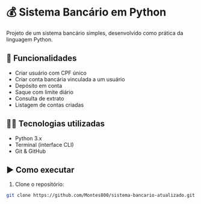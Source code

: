 # 💰 Sistema Bancário em Python

Projeto de um sistema bancário simples, desenvolvido como prática da linguagem Python.

## 🚀 Funcionalidades

- Criar usuário com CPF único
- Criar conta bancária vinculada a um usuário
- Depósito em conta
- Saque com limite diário
- Consulta de extrato
- Listagem de contas criadas

## 🧑‍💻 Tecnologias utilizadas

- Python 3.x
- Terminal (interface CLI)
- Git & GitHub

## ▶️ Como executar

1. Clone o repositório:

```bash
git clone https://github.com/Montes800/sistema-bancario-atualizado.git
